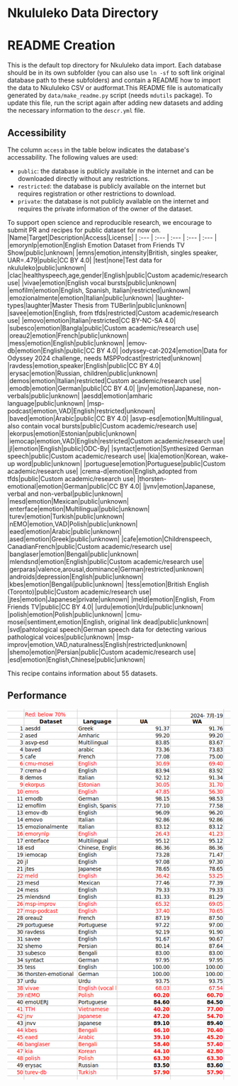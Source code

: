 
Nkululeko Data Directory
========================

# README Creation


This is the default top directory for Nkululeko data import. Each database should be in its own subfolder (you can also use `ln -sf` to soft link original database path to these subfolders) and contain a README how to import the data to Nkululeko CSV or audformat.This README file is automatically generated by `data/make_readme.py` script (needs `mdutils` package). To update this file, run the script again after adding new datasets and adding the necessary information to the `descr.yml` file. 
## Accessibility


The column `access` in the table below indicates the database's accessability. The following values are used:
- `public`: the database is publicly available in the internet and can be downloaded directly without any restrictions.
- `restricted`: the database is publicly available on the internet but requires registration or other restrictions to download.
- `private`: the database is not publicly available on the internet and requires the private information of the owner of the dataset.


To support open science and reproducible research, we encourage to submit PR and recipes for public dataset for now on.
|Name|Target|Description|Access|License|
| :--- | :--- | :--- | :--- | :--- |
|emorynlp|emotion|English Emotion Dataset from Friends TV Show|public|unknown|
|emns|emotion,intensity|British, singles speaker, UAR=.479|public|CC BY 4.0|
|test|none|Test data for nkululeko|public|unknown|
|clac|healthyspeech,age,gender|English|public|Custom academic/research use|
|vivae|emotion|English vocal bursts|public|unknown|
|emofilm|emotion|English, Spanish, Italian|restricted|unknown|
|emozionalmente|emotion|Italian|public|unknown|
|laughter-types|laughter|Master Thesis from TUBerlin|public|unknown|
|savee|emotion|English, from tfds|restricted|Custom academic/research use|
|emovo|emotion|Italian|restricted|CC BY-NC-SA 4.0|
|subesco|emotion|Bangla|public|Custom academic/research use|
|oreau2|emotion|French|public|unknown|
|mess|emotion|English|public|unknown|
|emov-db|emotion|English|public|CC BY 4.0|
|odyssey-cat-2024|emotion|Data for Odyssey 2024 challenge, needs MSPPodcast|restricted|unknown|
|ravdess|emotion,speaker|English|public|CC BY 4.0|
|erysac|emotion|Russian, children|public|unknown|
|demos|emotion|Italian|restricted|Custom academic/research use|
|emodb|emotion|German|public|CC BY 4.0|
|jnv|emotion|Japanese, non-verbals|public|unknown|
|aesdd|emotion|amharic language|public|unknown|
|msp-podcast|emotion,VAD|English|restricted|unknown|
|baved|emotion|Arabic|public|CC BY 4.0|
|asvp-esd|emotion|Multilingual, also contain vocal bursts|public|Custom academic/research use|
|ekorpus|emotion|Estonian|public|unknown|
|iemocap|emotion,VAD|English|restricted|Custom academic/research use|
|jl|emotion|English|public|ODC-By|
|syntact|emotion|Synthesized German speech|public|Custom academic/research use|
|kia|emotion|Korean, wake-up word|public|unknown|
|portuguese|emotion|Portuguese|public|Custom academic/research use|
|crema-d|emotion|English,adopted from tfds|public|Custom academic/research use|
|thorsten-emotional|emotion|German|public|CC BY 4.0|
|jvnv|emotion|Japanese, verbal and non-verbal|public|unknown|
|mesd|emotion|Mexican|public|unknown|
|enterface|emotion|Multilingual|public|unknown|
|turev|emotion|Turkish|public|unknown|
|nEMO|emotion,VAD|Polish|public|unknown|
|eaed|emotion|Arabic|public|unknown|
|ased|emotion|Greek|public|unknown|
|cafe|emotion|Childrenspeech, CanadianFrench|public|Custom academic/research use|
|banglaser|emotion|Bengali|public|unknown|
|mlendsnd|emotion|English|public|Custom academic/research use|
|gerparas|valence,arousal,dominance|German|restricted|unknown|
|androids|depression|English|public|unknown|
|kbes|emotion|Bengali|public|unknown|
|tess|emotion|British English (Toronto)|public|Custom academic/research use|
|jtes|emotion|Japanese|private|unknown|
|meld|emotion|English, From Friends TV|public|CC BY 4.0|
|urdu|emotion|Urdu|public|unknown|
|polish|emotion|Polish|public|unknown|
|cmu-mosei|sentiment,emotion|English, original link dead|public|unknown|
|svd|pahtological speech|German speech data for detecting various pathological voices|public|unknown|
|msp-improv|emotion,VAD,naturalness|English|restricted|unknown|
|shemo|emotion|Persian|public|Custom academic/research use|
|esd|emotion|English,Chinese|public|unknown|


This recipe contains information about 55 datasets.
## Performance
  
![Nkululeko performance](../meta/images/nkululeko_ser_20240719.png)  
